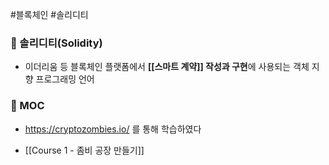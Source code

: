 #블록체인 #솔리디티

### 📌 솔리디티(Solidity)
+ 이더리움 등 블록체인 플랫폼에서 **[[스마트 계약]] 작성과 구현**에 사용되는 객체 지향 프로그래밍 언어

### 📌 MOC
+ https://cryptozombies.io/ 를 통해 학습하였다

+ [[Course 1 - 좀비 공장 만들기]]
